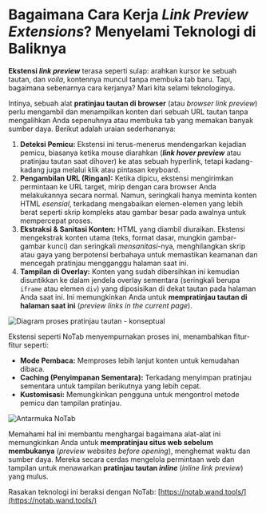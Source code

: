 # Bagaimana Cara Kerja *Link Preview Extensions*? Menyelami Teknologi di Baliknya

**Ekstensi *link preview*** terasa seperti sulap: arahkan kursor ke sebuah tautan, dan *voila*, kontennya muncul tanpa membuka tab baru. Tapi, bagaimana sebenarnya cara kerjanya? Mari kita selami teknologinya.

Intinya, sebuah alat **pratinjau tautan di browser** (atau *browser link preview*) perlu mengambil dan menampilkan konten dari sebuah URL tautan tanpa mengalihkan Anda sepenuhnya atau membuka tab yang memakan banyak sumber daya. Berikut adalah uraian sederhananya:

1.  **Deteksi Pemicu:** Ekstensi ini terus-menerus mendengarkan kejadian pemicu, biasanya ketika mouse diarahkan (***link hover preview*** atau pratinjau tautan saat dihover) ke atas sebuah hyperlink, tetapi kadang-kadang juga melalui klik atau pintasan keyboard.
2.  **Pengambilan URL (Ringan):** Ketika dipicu, ekstensi mengirimkan permintaan ke URL target, mirip dengan cara browser Anda melakukannya secara normal. Namun, seringkali hanya meminta konten HTML *esensial*, terkadang mengabaikan elemen-elemen yang lebih berat seperti skrip kompleks atau gambar besar pada awalnya untuk mempercepat proses.
3.  **Ekstraksi & Sanitasi Konten:** HTML yang diambil diuraikan. Ekstensi mengekstrak konten utama (teks, format dasar, mungkin gambar-gambar kunci) dan seringkali *mensanitasi*-nya, menghilangkan skrip atau gaya yang berpotensi berbahaya untuk memastikan keamanan dan mencegah pratinjau mengganggu halaman saat ini.
4.  **Tampilan di Overlay:** Konten yang sudah dibersihkan ini kemudian disuntikkan ke dalam jendela overlay sementara (seringkali berupa `iframe` atau elemen `div`) yang diposisikan di dekat tautan pada halaman Anda saat ini. Ini memungkinkan Anda untuk **mempratinjau tautan di halaman saat ini** (*preview links in the current page*).

![Diagram proses pratinjau tautan - konseptual](images/notab1.png) <!-- Gambar Konseptual -->

Ekstensi seperti NoTab menyempurnakan proses ini, menambahkan fitur-fitur seperti:
*   **Mode Pembaca:** Memproses lebih lanjut konten untuk kemudahan dibaca.
*   **Caching (Penyimpanan Sementara):** Terkadang menyimpan pratinjau sementara untuk tampilan berikutnya yang lebih cepat.
*   **Kustomisasi:** Memungkinkan pengguna untuk mengontrol metode pemicu dan tampilan pratinjau.

![Antarmuka NoTab](images/notab2.png)

Memahami hal ini membantu menghargai bagaimana alat-alat ini memungkinkan Anda untuk **mempratinjau situs web sebelum membukanya** (*preview websites before opening*), menghemat waktu dan sumber daya. Mereka secara cerdas mengelola permintaan web dan tampilan untuk menawarkan **pratinjau tautan *inline*** (*inline link preview*) yang mulus.

Rasakan teknologi ini beraksi dengan NoTab: [https://notab.wand.tools/](https://notab.wand.tools/)
